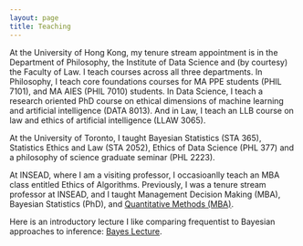 ```yaml
---
layout: page
title: Teaching
---
```

<!---bigimg:
  - "/img/pasadena.jpg" : "South Pasadena, photo by Nevena Novakovic (2018)"--> 
<!---Here you will find information about my teaching experience and graphical summaries of quantitative student feedback.-->

At the University of Hong Kong, my tenure stream appointment is in the Department of Philosophy, the Institute of Data Science and (by courtesy) the Faculty of Law. I teach courses across all three departments. In Philosophy, I teach core foundations courses for MA PPE students (PHIL 7101), and MA AIES (PHIL 7010) students. In Data Science, I teach a research oriented PhD course on ethical dimensions of machine learning and artificial intelligence (DATA 8013). And in Law, I teach an LLB course on law and ethics of artificial intelligence (LLAW 3065). 

At the University of Toronto, I taught Bayesian Statistics (STA 365), Statistics Ethics and Law (STA 2052), Ethics of Data Science (PHL 377) and a philosophy of science graduate seminar (PHL 2223). 

At INSEAD, where I am a visiting professor, I occasioanlly teach an MBA class entitled Ethics of Algorithms. Previously, I was a tenure stream professor at INSEAD, and I taught Management Decision Making (MBA), Bayesian Statistics (PhD), and [Quantitative Methods (MBA)](https://borisbabic.com/teaching/inseadqm/home/).  

Here is an introductory lecture I like comparing frequentist to Bayesian approaches to inference: [Bayes Lecture](teaching/teaching_pres_new.pdf).  

<!---
At the University of Michigan, I designed an introductory class on [statistical methodology and the nature of science](teaching/PHIL155syllabus.pdf). I also TA'd several classes in the Philosophy, Politics, Economics (PPE) program. 
As a postdoc at Caltech, I designed and taught a course entitled [Statistics, Ethics & Law](teaching/sel102_syllabus.pdf). I also taught classes in foundations of probability and philosophy of science.

**Califoria Institute of Technology**
Previously taught:  
  * Statistics, Ethics & Law (Spring 2018) [Syllabus PDF](teaching/sel102_syllabus.pdf)
  * Probability, Evidence & Belief (Spring 2018) [Syllabus PDF](teaching/peb122_syllabus.pdf)
  * Knowledge & Reality (Fall 2017) [Syllabus PDF](teaching/Hum41syllabus.pdf) 
Additionally Prepared to teach:
  * Law, Probability & Risk [Syllabus PDF](teaching/lpr_syllabus.pdf)
Scheduled to teach:
  * Probability, Evidence & Belief (Spring 2019) 
  * Knowledge & Reality (Spring 2019) 
  * Introduction to Philosophy of Science (Winter 2019) 
**University of Michigan, Ann Arbor (primary instructor)**
  * Nature of Science (Fall 2016) [Syllabus PDF](teaching/PHIL155syllabus.pdf)
  * Knowledge & Reality (Summer 2016) [Syllabus PDF](teaching/PHIL383syllabus.pdf) 
**University of Michigan, Ann Arbor (TA)**
  * Philosophy, Politics & Economics (Fall 2015)
  * Philosophy, Politics & Economics (Winter 2015) 
  * Intermediate Logic (Fall 2014)
**Quantitative Feedback**
The following is a summary of my overall teaching effectiveness for every class I have taught so far at Caltech. I have included all evaluations. The students were asked to evaluate my overall command of the subject, on a scale from 1 to 7.
  ![caltech_teach1](/img/caltech_teach1.svg)
The following is a summary of various teaching attributes for every class I have taught so far at Caltech. I have included all evaluations. The students ranked each on a scale from 1 to 7.
  ![caltech_teach2](/img/caltech_teach2.svg)
The following is a summary of my overall teaching effectiveness for the three most recent classes I have taught at the University of Michigan. I have included all evaluations. The students were asked to evaluate my overall excellence as a teacher, on a scale from 1 to 5. 
Since the department at Michigan provided historical data, I have also included 5 year departmental averages for comparison. 
  ![um_teach1](/img/um_teach1.svg)
The following is a summary of various teaching attributes for the three most recent classes I have taught at the University of Michigan. I have included all evaluations. The students ranked each on a scale from 1 to 5.
 ![um_teach2](/img/um_teach2.svg)
The plots above were created with [Altair](https://altair-viz.github.io/) in Python. If you'd like to see the code you can find my [Jupyter](http://jupyter.org/index.html) notebook [here](https://github.com/babicb/python_utils/blob/master/babic_teaching.ipynb). -->
